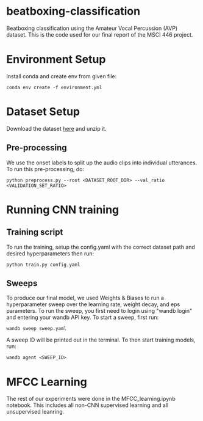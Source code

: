# beatboxing-classification

Beatboxing classification using the Amateur Vocal Percussion (AVP) dataset. This is the code used for our final report of the MSCI 446 project.

# Environment Setup
Install conda and create env from given file:
```
conda env create -f environment.yml
```

# Dataset Setup

Download the dataset [here](https://zenodo.org/record/5036529#.Yi5Vln9KhH4) and unzip it.

## Pre-processing
We use the onset labels to split up the audio clips into individual utterances. To run this pre-processing, do:
```
python preprocess.py --root <DATASET_ROOT_DIR> --val_ratio <VALIDATION_SET_RATIO>
```

# Running CNN training
## Training script
To run the training, setup the config.yaml with the correct dataset path and desired hyperparameters then run:
```
python train.py config.yaml
```

## Sweeps
To produce our final model, we used Weights & Biases to run a hyperparameter sweep over the learning rate, weight decay, and eps parameters. To run the sweep, you first need to login using "wandb login" and entering your wandb API key. To start a sweep, first run:
```
wandb sweep sweep.yaml
```
A sweep ID will be printed out in the terminal. To then start training models, run:
```
wandb agent <SWEEP_ID>
```

# MFCC Learning
The rest of our experiments were done in the MFCC_learning.ipynb notebook. This includes all non-CNN supervised learning and all unsupervised leanring.
